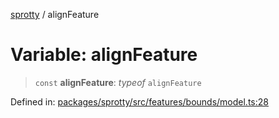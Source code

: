 
[sprotty](../globals) / alignFeature

# Variable: alignFeature

> `const` **alignFeature**: *typeof* `alignFeature`

Defined in: [packages/sprotty/src/features/bounds/model.ts:28](https://github.com/eclipse-sprotty/sprotty/blob/f9b2433481cc27a1ac0c92d525a92039ae7f6c76/packages/sprotty/src/features/bounds/model.ts#L28)
